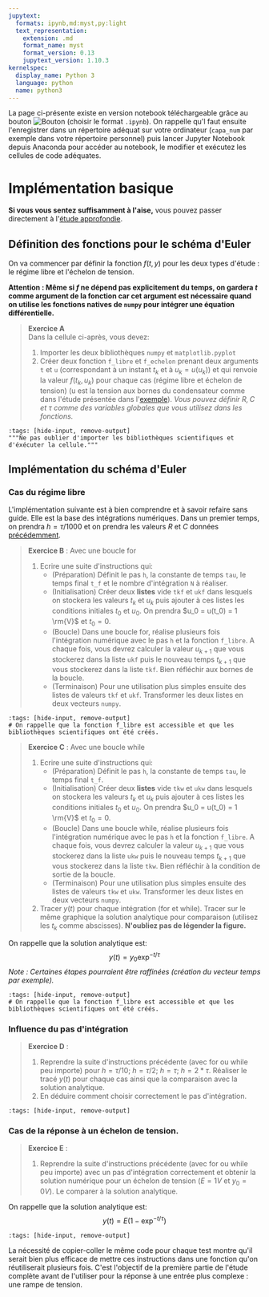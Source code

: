 ```yaml
---
jupytext:
  formats: ipynb,md:myst,py:light
  text_representation:
    extension: .md
    format_name: myst
    format_version: 0.13
    jupytext_version: 1.10.3
kernelspec:
  display_name: Python 3
  language: python
  name: python3
---
```

La page ci-présente existe en version notebook téléchargeable grâce au bouton ![Bouton](./images/bouton_tl.png) (choisir le format `.ipynb`). On rappelle qu'l faut ensuite l'enregistrer dans un répertoire adéquat sur votre ordinateur (`capa_num` par exemple dans votre répertoire personnel) puis lancer Jupyter Notebook depuis Anaconda pour accéder au notebook, le modifier et exécutez les cellules de code adéquates.

# Implémentation basique
__Si vous vous sentez suffisamment à l'aise,__ vous pouvez passer directement à l'[étude approfondie](elec_reponse_o1_complet).

## Définition des fonctions pour le schéma d'Euler
On va commencer par définir la fonction $f(t,y)$ pour les deux types d'étude : le régime libre et l'échelon de tension.

__Attention : Même si $f$ ne dépend pas explicitement du temps, on gardera $t$ comme argument de la fonction car cet argument est nécessaire quand on utilise les fonctions natives de `numpy` pour intégrer une équation différentielle.__

> __Exercice A__  
> Dans la cellule ci-après, vous devez:
> 1. Importer les deux bibliothèques `numpy` et `matplotlib.pyplot`
> 2. Créer deux fonction `f_libre` et `f_echelon` prenant deux arguments `t` et `u` (correspondant à un instant $t_k$ et à $u_k = u(u_k)$) et qui renvoie la valeur $f(t_k, u_k)$ pour chaque cas (régime libre et échelon de tension) (u est la tension aux bornes du condensateur comme dans l'étude présentée dans l'[exemple](pospb)). _Vous pouvez définir $R,C$ et $\tau$ comme des variables globales que vous utilisez dans les fonctions._

```{code-cell} ipython3
:tags: [hide-input, remove-output]
"""Ne pas oublier d'importer les bibliothèques scientifiques et d'éxécuter la cellule."""
```

## Implémentation du schéma d'Euler
### Cas du régime libre
L'implémentation suivante est à bien comprendre et à savoir refaire sans guide. Elle est la base des intégrations numériques. Dans un premier temps, on prendra $h= \tau / 1000$ et on prendra les valeurs $R$ et $C$ données [précédemment](miseq).

> __Exercice B__ : Avec une boucle for  
> 1. Ecrire une suite d'instructions qui:
>     * (Préparation) Définit le pas `h`, la constante de temps `tau`, le temps final `t_f` et le nombre d'intégration `N` à réaliser.
>     * (Initialisation) Créer deux __listes__ vide `tkf` et `ukf` dans lesquels on stockera les valeurs $t_k$ et $u_k$ puis ajouter à ces listes les conditions initiales $t_0$ et $u_0$. On prendra $u_0 = u(t_0) = 1 \rm{V}$ et $t_0 = 0$.
>     * (Boucle) Dans une boucle for, réalise plusieurs fois l'intégration numérique avec le pas `h` et la fonction `f_libre`. A chaque fois, vous devrez calculer la valeur $u_{k+1}$ que vous stockerez dans la liste `ukf` puis le nouveau temps $t_{k+1}$ que vous stockerez dans la liste `tkf`. Bien réfléchir aux bornes de la boucle.
>     * (Terminaison) Pour une utilisation plus simples ensuite des listes de valeurs `tkf` et `ukf`. Transformer les deux listes en deux vecteurs `numpy`.

```{code-cell} ipython3
:tags: [hide-input, remove-output]
# On rappelle que la fonction f_libre est accessible et que les bibliothèques scientifiques ont été créés.
```

> __Exercice C__ : Avec une boucle while  
> 1. Ecrire une suite d'instructions qui:
>     * (Préparation) Définit le pas `h`, la constante de temps `tau`, le temps final `t_f`.
>     * (Initialisation) Créer deux __listes__ vide `tkw` et `ukw` dans lesquels on stockera les valeurs $t_k$ et $u_k$ puis ajouter à ces listes les conditions initiales $t_0$ et $u_0$. On prendra $u_0 = u(t_0) = 1 \rm{V}$ et $t_0 = 0$.
>     * (Boucle) Dans une boucle while, réalise plusieurs fois l'intégration numérique avec le pas `h` et la fonction `f_libre`. A chaque fois, vous devrez calculer la valeur $u_{k+1}$ que vous stockerez dans la liste `ukw` puis le nouveau temps $t_{k+1}$ que vous stockerez dans la liste `tkw`. Bien réfléchir à la condition de sortie de la boucle.
>     * (Terminaison) Pour une utilisation plus simples ensuite des listes de valeurs `tkw` et `ukw`. Transformer les deux listes en deux vecteurs `numpy`.
> 2. Tracer $y(t)$ pour chaque intégration (for et while). Tracer sur le même graphique la solution analytique pour comparaison (utilisez les $t_k$ comme abscisses). __N'oubliez pas de légender la figure.__

On rappelle que la solution analytique est:  
$$
y(t) = y_0 \exp^{- t / \tau}
$$
_Note : Certaines étapes pourraient être raffinées (création du vecteur temps par exemple)._

```{code-cell} ipython3
:tags: [hide-input, remove-output]
# On rappelle que la fonction f_libre est accessible et que les bibliothèques scientifiques ont été créés.
```

### Influence du pas d'intégration
> __Exercice D__ :
> 1. Reprendre la suite d'instructions précédente (avec for ou while peu importe) pour $h = \tau / 10$; $h = \tau / 2$; $h = \tau$; $h = 2 * \tau$. Réaliser le tracé $y(t)$ pour chaque cas ainsi que la comparaison avec la solution analytique.
> 2. En déduire comment choisir correctement le pas d'intégration.

```{code-cell} ipython3
:tags: [hide-input, remove-output]
```


### Cas de la réponse à un échelon de tension.
> __Exercice E__ :
> 1. Reprendre la suite d'instructions précédente (avec for ou while peu importe) avec un pas d'intégration correctement et obtenir la solution numérique pour un échelon de tension ($E = 1V$ et $y_0 = 0V$). Le comparer à la solution analytique.

On rappelle que la solution analytique est:  
$$
y(t) = E(1 -  \exp^{- t / \tau})
$$

```{code-cell} ipython3
:tags: [hide-input, remove-output]
```


La nécessité de copier-coller le même code pour chaque test montre qu'il serait bien plus efficace de mettre ces instructions dans une fonction qu'on réutiliserait plusieurs fois. C'est l'objectif de la première partie de l'étude complète avant de l'utiliser pour la réponse à une entrée plus complexe : une rampe de tension.

